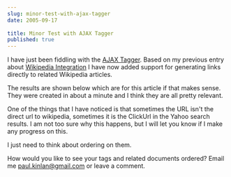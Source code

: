 ```yaml
---
slug: minor-test-with-ajax-tagger
date: 2005-09-17
 
title: Minor Test with AJAX Tagger
published: true
---
```

I have just been fiddling with the <a href="http://www.kinlan.co.uk/AjaxExperiments/AjaxTag">AJAX Tagger</a>.  Based on my previous entry about <a href="http://tagger.kinlan.co.uk/2005/09/use-of-wikipedia-articles-instead.html">Wikipedia Integration</a> I have now added support for generating links directly to related Wikipedia articles.<p />The results are shown below which are for this article if that makes sense.  They were created in about a minute and I think they are all pretty relevant.<p />One of the things that I have noticed is that sometimes the URL isn't the direct url to wikipedia, sometimes it is the ClickUrl in the Yahoo search results.  I am not too sure why this happens, but I will let you know if I make any progress on this.<p />I just need to think about ordering on them.<p />How would you like to see your tags and related documents ordered?  Email me <a href="mailto:paul.kinlan@gmail.com">paul.kinlan@gmail.com</a> or leave a comment.<p />

